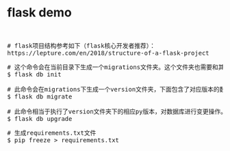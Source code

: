 # flask demo
<br />

<pre>
# flask项目结构参考如下（flask核心开发者推荐）：
https://lepture.com/en/2018/structure-of-a-flask-project
</pre>

<pre>
# 这个命令会在当前目录下生成一个migrations文件夹。这个文件夹也需要和其他源文件一起，添加到版本控制。
$ flask db init

# 此命令会在migrations下生成一个version文件夹，下面包含了对应版本的数据库操作py脚本。
$ flask db migrate

# 此命令相当于执行了version文件夹下的相应py版本，对数据库进行变更操作。
$ flask db upgrade
</pre>




<pre>
# 生成requirements.txt文件
$ pip freeze > requirements.txt
</pre>
